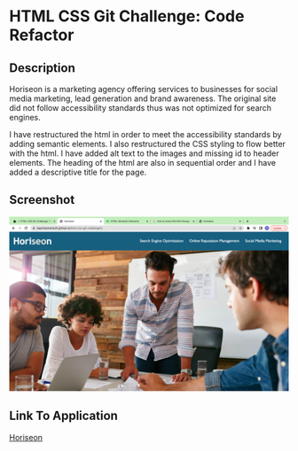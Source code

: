 # HTML CSS Git Challenge: Code Refactor

## Description 

Horiseon is a marketing agency offering services to businesses for social media marketing, lead generation and brand awareness. The original site did not follow accessibility standards thus was not optimized for search engines. 

I have restructured the html in order to meet the accessibility standards by adding semantic elements. I also restructured the CSS styling to flow better with the html. I have added alt text to the images and missing id to header elements. The heading of the html are also in sequential order and I have added a descriptive title for the page.

## Screenshot 
![screenshot](horiseonScreenshot.png)

## Link To Application
[Horiseon](https://baptistemarie25.github.io/html-css-git-challenge1/)



